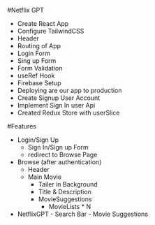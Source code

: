 #Netflix GPT

- Create React App
- Configure TailwindCSS
- Header
- Routing of App
- Login Form
- Sing up Form
- Form Validation
- useRef Hook
- Firebase Setup
- Deploying are our app to production
- Create Signup User Account
- Implement Sign In user Api
- Created Redux Store with userSlice

#Features

- Login/Sign Up
  - Sign In/Sign up Form
  - redirect to Browse Page
- Browse (after authentication)
  - Header
  - Main Movie
    - Tailer in Background
    - Title & Description
    - MovieSuggestions
      - MovieLists \* N
- NetflixGPT - Search Bar - Movie Suggestions
